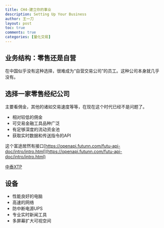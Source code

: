 ```yaml
---
title: CH4-建立你的事业
description: Setting Up Your Business
author: 王一刀
layout: post
toc: true
comments: true
categories: [量化交易]
---
```


## 业务结构：零售还是自营

在中国似乎没有这种选择，很难成为“自营交易公司”的员工。这种公司本身就几乎没有。

## 选择一家零售经纪公司

主要看佣金，其他的诸如交易速度等等，在现在这个时代已经不是问题了。
* 相对较低的佣金
* 可交易金融工具品种广泛
* 有足够深度的流动资金池
* 获取实时数据和传送指令的API 

这个富途居然有接口[https://openapi.futunn.com/futu-api-doc/intro/intro.html](https://openapi.futunn.com/futu-api-doc/intro/intro.html)

[中泰XTP](https://xtp.zts.com.cn/api/%E5%85%B6%E4%BB%96%E8%AF%AD%E8%A8%80api.html)

## 设备

* 性能良好的电脑
* 高速的网络
* 防中断电源UPS
* 专业实时新闻工具
* 多屏幕扩大可视空间

